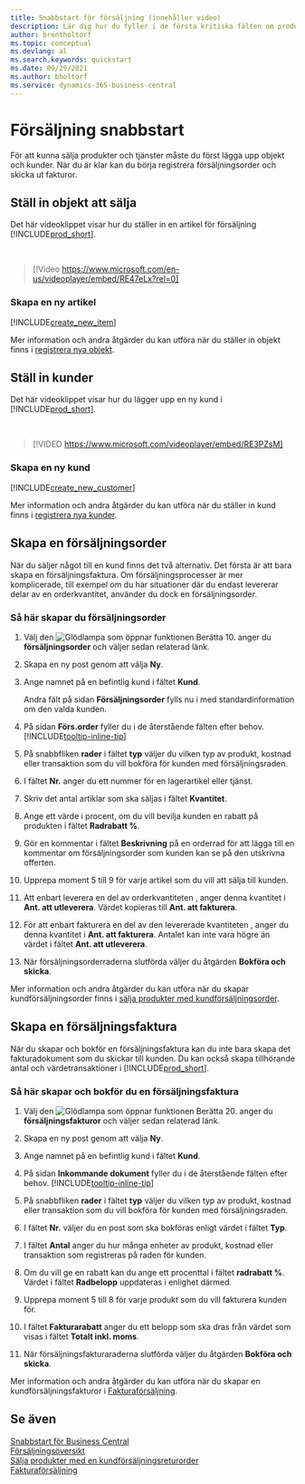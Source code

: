 ```yaml
---
title: Snabbstart för försäljning (innehåller video)
description: Lär dig hur du fyller i de första kritiska fälten om produkter och kunder i Business Central så att du kan starta dina försäljningsprocesser.
author: brentholtorf
ms.topic: conceptual
ms.devlang: al
ms.search.keywords: quickstart
ms.date: 09/29/2021
ms.author: bholtorf
ms.service: dynamics-365-business-central
---
```


# <a name="sales-quick-start"></a>Försäljning snabbstart

För att kunna sälja produkter och tjänster måste du först lägga upp objekt och kunder. När du är klar kan du börja registrera försäljningsorder och skicka ut fakturor.

## <a name="set-up-items-to-sell"></a>Ställ in objekt att sälja

Det här videoklippet visar hur du ställer in en artikel för försäljning [!INCLUDE[prod_short](includes/prod_short.md)].

<br>

> [!Video https://www.microsoft.com/en-us/videoplayer/embed/RE47eLx?rel=0]

### <a name="set-up-a-new-item"></a>Skapa en ny artikel

[!INCLUDE[create_new_item](includes/create_new_item.md)]

Mer information och andra åtgärder du kan utföra när du ställer in objekt finns i [registrera nya objekt](inventory-how-register-new-items.md).  

## <a name="set-up-customers"></a>Ställ in kunder

Det här videoklippet visar hur du lägger upp en ny kund i [!INCLUDE[prod_short](includes/prod_short.md)].  

<br>

> [!VIDEO https://www.microsoft.com/videoplayer/embed/RE3PZsM]

### <a name="set-up-a-new-customer"></a>Skapa en ny kund

[!INCLUDE[create_new_customer](includes/create_new_customer.md)]

Mer information och andra åtgärder du kan utföra när du ställer in kund finns i [registrera nya kunder](sales-how-register-new-customers.md).

## <a name="create-a-sales-order"></a>Skapa en försäljningsorder

När du säljer något till en kund finns det två alternativ. Det första är att bara skapa en försäljningsfaktura. Om försäljningsprocesser är mer komplicerade, till exempel om du har situationer där du endast levererar delar av en orderkvantitet, använder du dock en försäljningsorder.

### <a name="to-create-a-sales-order"></a>Så här skapar du försäljningsorder

1. Välj den ![Glödlampa som öppnar funktionen Berätta 10.](media/ui-search/search_small.png "Berätta för mig vad du vill göra") anger du **försäljningsorder** och väljer sedan relaterad länk.
2. Skapa en ny post genom att välja **Ny**.
3. Ange namnet på en befintlig kund i fältet **Kund**.

    Andra fält på sidan **Försäljningsorder** fylls nu i med standardinformation om den valda kunden.  

4. På sidan **Förs.order** fyller du i de återstående fälten efter behov. [!INCLUDE[tooltip-inline-tip](includes/tooltip-inline-tip_md.md)]

5. På snabbfliken **rader** i fältet **typ** väljer du vilken typ av produkt, kostnad eller transaktion som du vill bokföra för kunden med försäljningsraden.

6. I fältet **Nr.** anger du ett nummer för en lagerartikel eller tjänst.

7. Skriv det antal artiklar som ska säljas i fältet **Kvantitet**.

8. Ange ett värde i procent, om du vill bevilja kunden en rabatt på produkten i fältet **Radrabatt %**.

9. Gör en kommentar i fältet **Beskrivning** på en orderrad för att lägga till en kommentar om försäljningsorder som kunden kan se på den utskrivna offerten.

10. Upprepa moment 5 till 9 för varje artikel som du vill att sälja till kunden.

11. Att enbart leverera en del av orderkvantiteten , anger denna kvantitet i **Ant. att utleverera**. Värdet kopieras till **Ant. att fakturera**.

12. För att enbart fakturera en del av den levererade kvantiteten , anger du denna kvantitet i **Ant. att fakturera**. Antalet kan inte vara högre än värdet i fältet **Ant. att utleverera**.

13. När försäljningsorderraderna slutförda väljer du åtgärden **Bokföra och skicka**.

Mer information och andra åtgärder du kan utföra när du skapar kundförsäljningsorder finns i [sälja produkter med kundförsäljningsorder](sales-how-sell-products.md).  

## <a name="create-a-sales-invoice"></a>Skapa en försäljningsfaktura

När du skapar och bokför en försäljningsfaktura kan du inte bara skapa det fakturadokument som du skickar till kunden. Du kan också skapa tillhörande antal och värdetransaktioner i [!INCLUDE[prod_short](includes/prod_short.md)].

### <a name="to-create-and-post-a-sales-invoice"></a>Så här skapar och bokför du en försäljningsfaktura

1. Välj den ![Glödlampa som öppnar funktionen Berätta 20.](media/ui-search/search_small.png "Berätta för mig vad du vill göra") anger du **försäljningsfakturor** och väljer sedan relaterad länk.  

2. Skapa en ny post genom att välja **Ny**.

3. Ange namnet på en befintlig kund i fältet **Kund**.

4. På sidan **Inkommande dokument** fyller du i de återstående fälten efter behov. [!INCLUDE[tooltip-inline-tip](includes/tooltip-inline-tip_md.md)]

5. På snabbfliken **rader** i fältet **typ** väljer du vilken typ av produkt, kostnad eller transaktion som du vill bokföra för kunden med försäljningsraden.

6. I fältet **Nr.** väljer du en post som ska bokföras enligt värdet i fältet **Typ**.

7. I fältet **Antal** anger du hur många enheter av produkt, kostnad eller transaktion som registreras på raden för kunden.  

8. Om du vill ge en rabatt kan du ange ett procenttal i fältet **radrabatt %**. Värdet i fältet **Radbelopp** uppdateras i enlighet därmed.  

9. Upprepa moment 5 till 8 för varje produkt som du vill fakturera kunden för.  

10. I fältet **Fakturarabatt** anger du ett belopp som ska dras från värdet som visas i fältet **Totalt inkl. moms**.

11. När försäljningsfakturaraderna slutförda väljer du åtgärden **Bokföra och skicka**.  

Mer information och andra åtgärder du kan utföra när du skapar en kundförsäljningsfakturor i [Fakturaförsäljning](sales-how-invoice-sales.md).

## <a name="see-also"></a>Se även

[Snabbstart för Business Central](quick-start-business-central.md)  
[Försäljningsöversikt](sales-manage-sales.md)  
[Sälja produkter med en kundförsäljningsreturorder](sales-how-sell-products.md)  
[Fakturaförsäljning](sales-how-invoice-sales.md)  
